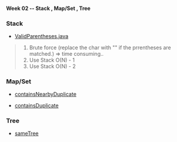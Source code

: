 #### Week 02 -- Stack , Map/Set , Tree

### Stack 

* [ValidParentheses.java](./Stack/ValidParentheses.java)  
> 1. Brute force (replace the char with "" if the prrentheses are matched.) => time consuming..  
> 2. Use Stack O(N) - 1  
> 3. Use Stack O(N) - 2  

### Map/Set

* [containsNearbyDuplicate](./HashMap/containsNearbyDuplicate.java)

* [containsDuplicate](./HashMap/containsDuplicate.java)


### Tree

* [sameTree](./Tree/sameTree.java)
